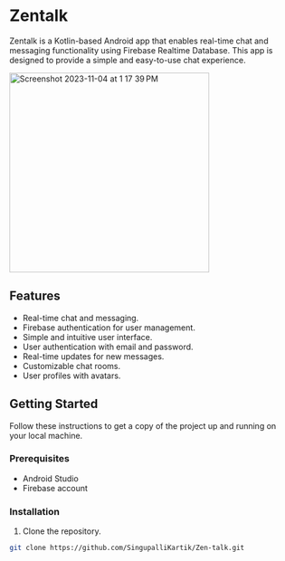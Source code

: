 # Zentalk

Zentalk is a Kotlin-based Android app that enables real-time chat and messaging functionality using Firebase Realtime Database. This app is designed to provide a simple and easy-to-use chat experience.

<img width="353" alt="Screenshot 2023-11-04 at 1 17 39 PM" src="https://github.com/SingupalliKartik/Zen-talk/assets/113655672/9378f286-602e-475d-9147-f9fb22e0a666">

## Features

- Real-time chat and messaging.
- Firebase authentication for user management.
- Simple and intuitive user interface.
- User authentication with email and password.
- Real-time updates for new messages.
- Customizable chat rooms.
- User profiles with avatars.

## Getting Started

Follow these instructions to get a copy of the project up and running on your local machine.

### Prerequisites

- Android Studio
- Firebase account

### Installation

1. Clone the repository.

```bash
git clone https://github.com/SingupalliKartik/Zen-talk.git
